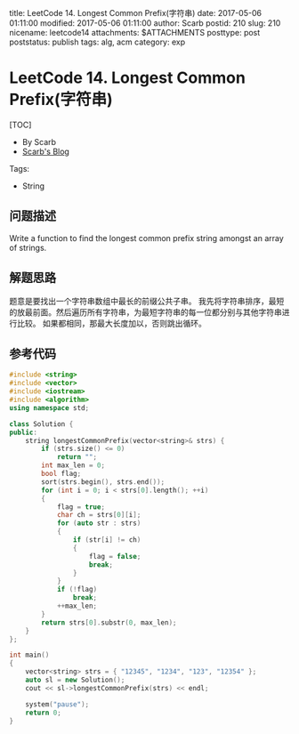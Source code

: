 title: LeetCode 14. Longest Common Prefix(字符串)
date: 2017-05-06 01:11:00
modified: 2017-05-06 01:11:00
author: Scarb
postid: 210
slug: 210
nicename: leetcode14
attachments: $ATTACHMENTS
posttype: post
poststatus: publish
tags: alg, acm
category: exp

# LeetCode 14. Longest Common Prefix(字符串)

[TOC]

- By Scarb
- [Scarb's Blog](http://115.28.48.229/wordpress/)


Tags:

- String

## 问题描述

Write a function to find the longest common prefix string amongst an array of strings.

## 解题思路
题意是要找出一个字符串数组中最长的前缀公共子串。
我先将字符串排序，最短的放最前面。然后遍历所有字符串，为最短字符串的每一位都分别与其他字符串进行比较。
如果都相同，那最大长度加以，否则跳出循环。

## 参考代码
```C++
#include <string>
#include <vector>
#include <iostream>
#include <algorithm>
using namespace std;

class Solution {
public:
	string longestCommonPrefix(vector<string>& strs) {
		if (strs.size() <= 0)
			return "";
		int max_len = 0;
		bool flag;
		sort(strs.begin(), strs.end());
		for (int i = 0; i < strs[0].length(); ++i)
		{
			flag = true;
			char ch = strs[0][i];
			for (auto str : strs)
			{
				if (str[i] != ch)
				{
					flag = false;
					break;
				}
			}
			if (!flag)
				break;
			++max_len;
		}
		return strs[0].substr(0, max_len);
	}
};

int main()
{
	vector<string> strs = { "12345", "1234", "123", "12354" };
	auto sl = new Solution();
	cout << sl->longestCommonPrefix(strs) << endl;

	system("pause");
	return 0;
}
```